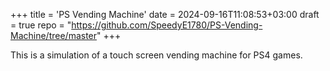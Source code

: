 +++
title = 'PS Vending Machine'
date = 2024-09-16T11:08:53+03:00
draft = true
repo = "https://github.com/SpeedyE1780/PS-Vending-Machine/tree/master"
+++

This is a simulation of a touch screen vending machine for PS4 games.
